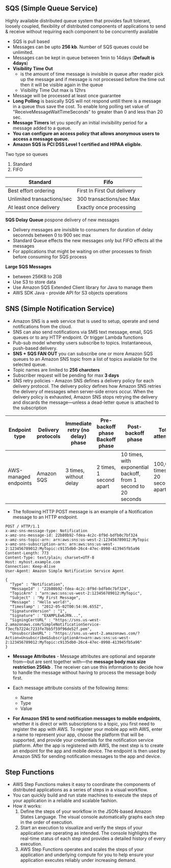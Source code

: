 ## SQS (Simple Queue Service)

Highly available distributed queue system that provides fault tolerant, loosely coupled, flexibility of distributed components of applications to send & receive without requiring each component to be concurrently available

- SQS is pull based
- Messages can be upto __256 kb__. Number of SQS queues could be unlimited.
- Messages can be kept in queue between 1min to 14days (__Default is 4days__)
- __Visibility Time Out__ 
  - is the amount of time message is invisible in queue after reader pick up the message and if message is not processed before the time out then it will be visible again in the queue
  - Visibility Time Out max is 12hrs
- Message will be processed at least once guarantee
- __Long Polling__ is basically SQS will not respond untill there is a message in a queue thus save the cost. To enable long polling set value of "ReceiveMessageWaitTimeSeconds" to greater than 0 and less than 20 sec.
- __Message Timers__ let you specify an initial invisibility period for a message added to a queue.
- __You can configure an access policy that allows anonymous users to access a message queue.__
- __Amazon SQS is PCI DSS Level 1 certified and HIPAA eligible.__

Two type so queues
1. Standard 
2. FIFO

| __Standard__ | __Fifo__  | 
|-------------|------------|
| Best effort ordering | First In First Out delivery  |
| Unlimited transactions/sec | 300 transactions/sec Max|
| At least once delivery  | Exactly once processing| 

__SQS Delay Queue__ pospone delivery of new messages
  - Delivery messages are invisible to consumers for duration of delay seconnds between 0 to 900 sec max
  - Standard Queue effects the new messages only but FIFO effects all the messages
  - For applications that might be waiting on other processes to finish before consuming for SQS process

__Large SQS Messages__ 
  - between 256KB to 2GB 
  - Use S3 to store data
  - Use Amazon SQS Extended Client library for Java to manage them
  - AWS SDK Java - provide API for S3 objects operations

## SNS (Simple Notification Service)

- Amazon SNS is a web service that is used to setup, operate and send notifications from the cloud.
- SNS can also send notifications via SMS text message, email, SQS queues or to any HTTP endpoint. Or trigger Lambda functions
- Pub-sub model whereby users subscribe to topics. Instantaneous, push-based delivery.
- __SNS + SQS FAN OUT__ you can subscribe one or more Amazon SQS queues to an Amazon SNS topic from a list of topics available for the selected queue.
- Topic names are limited to __256 charcters__
- Subscriber request will be pending for max __3 days__
- SNS retry policies - Amazon SNS defines a delivery policy for each delivery protocol. The delivery policy defines how Amazon SNS retries the delivery of messages when server-side errors occur. When the delivery policy is exhausted, Amazon SNS stops retrying the delivery and discards the message—unless a dead-letter queue is attached to the subscription

| __Endpoint type__ |	__Delivery protocols__ |	__Immediate retry (no delay) phase__ |	__Pre-backoff phase	Backoff phase__ |	__Post-backoff phase__ |	__Total attempts__ |
|----|----|----|----|----|----|
| AWS-managed endpoints |	Amazon SQS	| 3 times, without delay |	2 times, 1 second apart	| 10 times, with exponential backoff, from 1 second to 20 seconds	| 100,000 times, 20 seconds apart | 100,015 times, over 23 days |

- The following HTTP POST message is an example of a Notification message to an HTTP endpoint.
```
POST / HTTP/1.1
x-amz-sns-message-type: Notification
x-amz-sns-message-id: 22b80b92-fdea-4c2c-8f9d-bdfb0c7bf324
x-amz-sns-topic-arn: arn:aws:sns:us-west-2:123456789012:MyTopic
x-amz-sns-subscription-arn: arn:aws:sns:us-west-2:123456789012:MyTopic:c9135db0-26c4-47ec-8998-413945fb5a96
Content-Length: 773
Content-Type: text/plain; charset=UTF-8
Host: myhost.example.com
Connection: Keep-Alive
User-Agent: Amazon Simple Notification Service Agent

{
  "Type" : "Notification",
  "MessageId" : "22b80b92-fdea-4c2c-8f9d-bdfb0c7bf324",
  "TopicArn" : "arn:aws:sns:us-west-2:123456789012:MyTopic",
  "Subject" : "My First Message",
  "Message" : "Hello world!",
  "Timestamp" : "2012-05-02T00:54:06.655Z",
  "SignatureVersion" : "1",
  "Signature" : "EXAMPLEw6JRN...",
  "SigningCertURL" : "https://sns.us-west-2.amazonaws.com/SimpleNotificationService-f3ecfb7224c7233fe7bb5f59f96de52f.pem",
  "UnsubscribeURL" : "https://sns.us-west-2.amazonaws.com/?Action=Unsubscribe&SubscriptionArn=arn:aws:sns:us-west-2:123456789012:MyTopic:c9135db0-26c4-47ec-8998-413945fb5a96"
}
```
- __Message Attributes__ - Message attributes are optional and separate from—but are sent together with—the __message body max size restriction 256kb__ . The receiver can use this information to decide how to handle the message without having to process the message body first.
- Each message attribute consists of the following items:
  - Name
  - Type
  - Value

- __For Amazon SNS to send notification messages to mobile endpoints__, whether it is direct or with subscriptions to a topic, you first need to register the app with AWS. To register your mobile app with AWS, enter a name to represent your app, choose the platform that will be supported, and provide your credentials for the notification service platform. After the app is registered with AWS, the next step is to create an endpoint for the app and mobile device. The endpoint is then used by Amazon SNS for sending notification messages to the app and device.


## Step Functions

- AWS Step Functions makes it easy to coordinate the components of distributed applications as a series of steps in a visual workflow.
- You can quickly build and run state machines to execute the steps of your application in a reliable and scalable fashion.
- How it works:
  1. Define the steps of your workflow in the JSON-based Amazon States Language. The visual console automatically graphs each step in the order of execution.
  2. Start an execution to visualize and verify the steps of your application are operating as intended. The console highlights the real-time status of each step and provides a detailed history of every execution.
  3. AWS Step Functions operates and scales the steps of your application and underlying compute for you to help ensure your application executes reliably under increasing demand.



